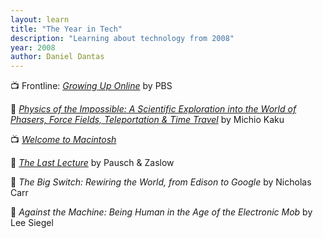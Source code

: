 ```yaml
---
layout: learn
title: "The Year in Tech"
description: "Learning about technology from 2008"
year: 2008
author: Daniel Dantas
---
```


📺 Frontline: _[Growing Up Online](https://www.pbs.org/wgbh/frontline/documentary/kidsonline/)_ by PBS <!-- 3/25/2017 -->

📕 [_Physics of the Impossible: A Scientific Exploration into the World of Phasers, Force Fields, Teleportation & Time Travel_](https://en.wikipedia.org/wiki/Physics_of_the_Impossible) by Michio Kaku <!-- 12/1/2016 -->

📺 [_Welcome to Macintosh_](https://en.wikipedia.org/wiki/Welcome_to_Macintosh_(film)) <!-- 8/19/2016 -->

📕 [_The Last Lecture_](https://en.wikipedia.org/wiki/The_Last_Lecture) by Pausch & Zaslow <!-- 6/21/2016 -->

📕 _The Big Switch: Rewiring the World, from Edison to Google_ by Nicholas Carr <!-- 7/6/2009 -->

📕 _Against the Machine: Being Human in the Age of the Electronic Mob_ by Lee Siegel <!-- 7/6/2009 -->



